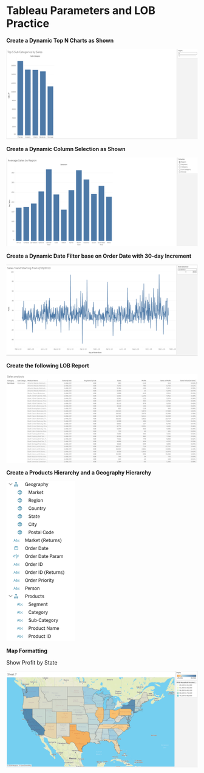 

# Tableau Parameters and LOB Practice 



**Create a Dynamic Top N Charts as Shown**

![image-20250814153924552](images/image-20250814153924552.png)

**Create a Dynamic Column Selection as Shown**

![image-20250814153910677](images/image-20250814153910677.png)

**Create a Dynamic Date Filter base on Order Date with 30-day Increment**

![image-20250814154652486](images/image-20250814154652486.png)

**Create the following LOB Report**

![image-20250814160046655](images/image-20250814160046655.png)

**Create a Products Hierarchy and a Geography Hierarchy**

![image-20240730141211412](images/image-20240730141211412.png)

**Map Formatting**

Show Profit by State 

![image-20240730141824486](images/image-20240730141824486.png)

